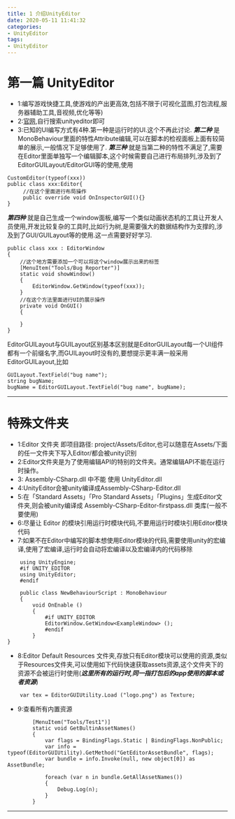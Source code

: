 ```yaml
---
title: 1 介绍UnityEditor
date: 2020-05-11 11:41:32
categories:
- UnityEditor
tags:
- UnityEditor
---
```


# 第一篇 UnityEditor


* 1:编写游戏快捷工具,使游戏的产出更高效,包括不限于(可视化蓝图,打包流程,服务器辅助工具,音视频,优化等等)
* 2:[官网](https://docs.unity3d.com/Manual),自行搜索unityeditor即可
* 3:已知的UI编写方式有4种.第一种是运行时的UI.这个不再此讨论. ***第二种*** 是MonoBehaviour里面的特性Attribute编辑,可以在脚本的检视面板上面有较简单的展示,一般情况下足够使用了.
 ***第三种*** 就是当第二种的特性不满足了,需要在Editor里面单独写一个编辑脚本,这个时候需要自己进行布局排列,涉及到了EditorGUILayout/EditorGUI等的使用,使用 
```
CustomEditor(typeof(xxx)) 
public class xxx:Editor{
     //在这个里面进行布局操作
     public override void OnInspectorGUI(){}
}
```
 ***第四种*** 就是自己生成一个window面板,编写一个类似动画状态机的工具让开发人员使用,开发比较复杂的工具时,比如行为树,是需要强大的数据结构作为支撑的,涉及到了GUI/GUILayout等的使用.这一点需要好好学习.
```
public class xxx : EditorWindow 
{
    //这个地方需要添加一个可以将这个window展示出来的标签
    [MenuItem("Tools/Bug Reporter")]
    static void showWindow()
    {
        EditorWindow.GetWindow(typeof(xxx));
    }
    //在这个方法里面进行UI的展示操作
    private void OnGUI()
    {
        
    }
}
```

EditorGUILayout与GUILayout区别基本区别就是EditorGUILayout每一个UI组件都有一个前缀名字,而GUILayout时没有的,要想提示更丰满一般采用EditorGUILayout,比如
```
GUILayout.TextField("bug name");
string bugName;
bugName = EditorGUILayout.TextField("bug name", bugName);
```

---
# 特殊文件夹


* 1:Editor 文件夹 即项目路径: project/Assets/Editor,也可以随意在Assets/下面的任一文件夹下写入Editor/都会被unity识别
* 2:Editor文件夹是为了使用编辑API的特别的文件夹。通常编辑API不能在运行时操作。
* 3: Assembly-CSharp.dll 中不能 使用 UnityEditor.dll
* 4:UnityEditor会被unity编译成Assembly-CSharp-Editor.dll
* 5:在「Standard Assets」「Pro Standard Assets」「Plugins」生成Editor文件夹,则会被unity编译成 Assembly-CSharp-Editor-firstpass.dll 类库(一般不要使用)
* 6:尽量让 Editor 的模块引用运行时模块代码,不要用运行时模块引用Editor模块代码
* 7:如果不在Editor中编写的脚本想使用Editor模块的代码,需要使用unity的宏编译,使用了宏编译,运行时会自动将宏编译以及宏编译内的代码移除

```
    using UnityEngine;
    #if UNITY_EDITOR
    using UnityEditor;
    #endif

    public class NewBehaviourScript : MonoBehaviour
    {
        void OnEnable ()
        {
            #if UNITY_EDITOR
            EditorWindow.GetWindow<ExampleWindow> ();
            #endif
        }
}
```

* 8:Editor Default Resources 文件夹,存放只有Editor模块可以使用的资源,类似于Resources文件夹,可以使用如下代码快速获取assets资源,这个文件夹下的资源不会被运行时使用(***这里所有的运行时,同一指打包后的app使用的脚本或者资源***)

```
    var tex = EditorGUIUtility.Load ("logo.png") as Texture;
```

* 9:查看所有内置资源

```
        [MenuItem("Tools/Test1")]
        static void GetBultinAssetNames()
        {
            var flags = BindingFlags.Static | BindingFlags.NonPublic;
            var info = typeof(EditorGUIUtility).GetMethod("GetEditorAssetBundle", flags);
            var bundle = info.Invoke(null, new object[0]) as AssetBundle;

            foreach (var n in bundle.GetAllAssetNames())
            {
                Debug.Log(n);
            }
        }
```


---
